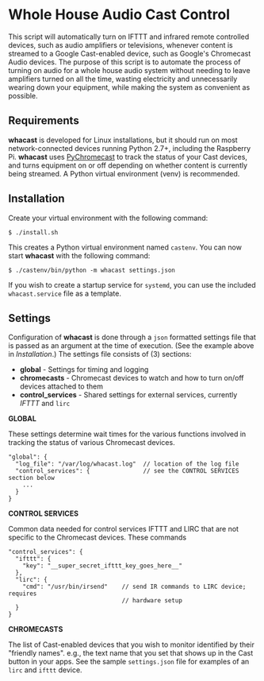 Whole House Audio Cast Control
===========================

This script will automatically turn on IFTTT and infrared remote controlled devices, such as audio amplifiers or televisions, whenever content is streamed to a Google Cast-enabled device, such as Google's Chromecast Audio devices.  The purpose of this script is to automate the process of turning on audio for a whole house audio system without needing to leave amplifiers turned on all the time, wasting electricity and unnecessarily wearing down your equipment, while making the system as convenient as possible.


Requirements
----------------------

**whacast** is developed for Linux installations, but it should run on most network-connected devices running Python 2.7+, including the Raspberry Pi.  **whacast** uses [PyChromecast](https://github.com/balloob/pychromecast "PyChromecast") to track the status of your Cast devices, and turns equipment on or off depending on whether content is currently being streamed.  A Python virtual environment (venv) is recommended.


Installation
----------------
Create your virtual environment with the following command:

    $ ./install.sh

This creates a Python virtual environment named `castenv`.  You can now start **whacast** with the following command:

    $ ./castenv/bin/python -m whacast settings.json

If you wish to create a startup service for `systemd`, you can use the included `whacast.service` file as a template.


Settings
-----------
Configuration of **whacast** is done through a `json` formatted settings file that is passed as an argument at the time of execution.  (See the example above in _Installation_.)  The settings file consists of (3) sections:

 - **global** - Settings for timing and logging
 - **chromecasts** - Chromecast devices to watch and how to turn on/off devices attached to them
 - **control_services** - Shared settings for external services, currently _IFTTT_ and `lirc`

**GLOBAL**

These settings determine wait times for the various functions involved in tracking the status of various Chromecast devices.

    "global": {
      "log_file": "/var/log/whacast.log"  // location of the log file
      "control_services": {               // see the CONTROL SERVICES section below
        ...
      }
    }

**CONTROL SERVICES**

Common data needed for control services IFTTT and LIRC that are not specific to the Chromecast devices.  These commands

    "control_services": {
      "ifttt": {
        "key": "__super_secret_ifttt_key_goes_here__"
      },
      "lirc": {
        "cmd": "/usr/bin/irsend"    // send IR commands to LIRC device; requires
                                    // hardware setup
      }
    }

**CHROMECASTS**

The list of Cast-enabled devices that you wish to monitor identified by their "friendly names".  e.g., the text name that you set that shows up in the Cast button in your apps.  See the sample `settings.json` file for examples of an `lirc` and `ifttt` device.
